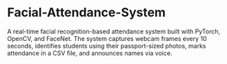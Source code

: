 # Facial-Attendance-System
A real-time facial recognition-based attendance system built with PyTorch, OpenCV, and FaceNet. The system captures webcam frames every 10 seconds, identifies students using their passport-sized photos, marks attendance in a CSV file, and announces names via voice.
